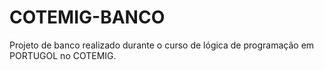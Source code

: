 # COTEMIG-BANCO
Projeto de banco realizado durante o curso de lógica de programação em PORTUGOL no COTEMIG.
